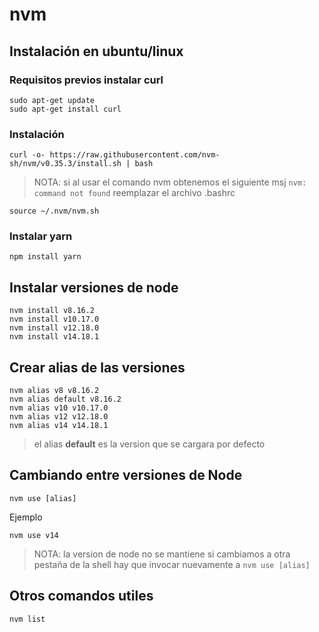# nvm

## Instalación en ubuntu/linux

### Requisitos previos instalar **curl**

	sudo apt-get update
	sudo apt-get install curl

### Instalación

	curl -o- https://raw.githubusercontent.com/nvm-sh/nvm/v0.35.3/install.sh | bash

> NOTA: si al usar el comando nvm obtenemos el siguiente msj `nvm: command not found` reemplazar el archivo .bashrc

    source ~/.nvm/nvm.sh

### Instalar yarn

	npm install yarn
	
## Instalar versiones de node

	nvm install v8.16.2
	nvm install v10.17.0
	nvm install v12.18.0
	nvm install v14.18.1
	
## Crear alias de las versiones

	nvm alias v8 v8.16.2
	nvm alias default v8.16.2
	nvm alias v10 v10.17.0
	nvm alias v12 v12.18.0
	nvm alias v14 v14.18.1
	
> el alias **default** es la version que se cargara por defecto
	
## Cambiando entre versiones de Node

	nvm use [alias]

Ejemplo

	nvm use v14
	
> NOTA: la version de node no se mantiene si cambiamos a otra pestaña de la shell hay que invocar nuevamente a `nvm use [alias]`
	
## Otros comandos utiles

	nvm list
	